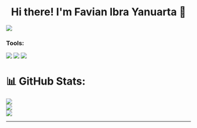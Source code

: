 # <h1 align="center"> Hi there! I'm Favian Ibra Yanuarta 👋 </h1>

<a href="https://www.youtube.com/watch?v=dQw4w9WgXcQ"><img src="https://user-images.githubusercontent.com/73097560/115834477-dbab4500-a447-11eb-908a-139a6edaec5c.gif"></a>

### Tools:
<p>
    <img src="https://img.shields.io/badge/OS-Windows-blue?&logo=windows" />
    <img src="https://img.shields.io/badge/Text%20Editor-Visual%20Studio%20Code-blue?&logo=visual%20studio%20code&logoColor=blue" />
    <img src="https://gpvc.arturio.dev/FavianIbra" />
</p>



# 📊 GitHub Stats:
![](https://github-readme-stats.vercel.app/api?username=FavianIbra&theme=radical&hide_border=false&include_all_commits=false&count_private=false)<br/>
![](https://github-readme-streak-stats.herokuapp.com/?user=FavianIbra&theme=radical&hide_border=false)<br/>
![](https://github-readme-stats.vercel.app/api/top-langs/?username=FavianIbra&theme=radical&hide_border=false&include_all_commits=false&count_private=false&layout=compact)

---

<!-- Proudly created with GPRM ( https://gprm.itsvg.in ) -->
